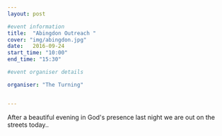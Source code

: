 ```yaml
---
layout: post

#event information
title:  "Abingdon Outreach "
cover: "img/abingdon.jpg"
date:   2016-09-24
start_time: "10:00"
end_time: "15:30"

#event organiser details

organiser: "The Turning"


---
```


After a beautiful evening in God's presence last night we are out on the streets today..

